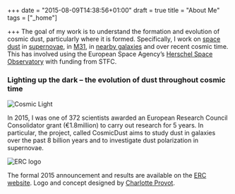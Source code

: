 +++
date = "2015-08-09T14:38:56+01:00"
draft = true
title = "About Me"
tags = ["_home"]

+++
The goal of my work is to understand the formation and evolution of cosmic dust, particularly where it is formed.  Specifically, I work on [space dust](http://haley.gomez.me.uk/cosmic-dust/) in [supernovae](http://haley.gomez.me.uk/supernova-dust-factories/), in [M31](http://haley.gomez.me.uk/dust-in-the-andromeda-galaxy/), in [nearby galaxies](http://haley.gomez.me.uk/the-herschel-reference-survey-results/) and over recent cosmic time. This has involved using the European Space Agency’s [Herschel Space Observatory](http://haley.gomez.me.uk/a-blind-dust-survey-of-the-sky/) with funding from STFC.

### Lighting up the dark – the evolution of dust throughout cosmic time

![Cosmic Light](/images/Cosmic_logo-011.jpg)

In 2015, I was one of 372 scientists awarded an European Research Council Consolidator grant (€1.8million) to carry out research for 5 years. In particular, the project, called CosmicDust aims to study dust in galaxies over the past 8 billion years and to investigate dust polarization in supernovae.

![ERC logo](/images/erc.jpg)

The formal 2015 announcement and results are available on the [ERC website](https://www.astro.cf.ac.uk/newsandevents/resources/press_release_cog2014_results.pdf).  Logo and concept designed by [Charlotte Provot](http://www.charlotteprovot.com/).


